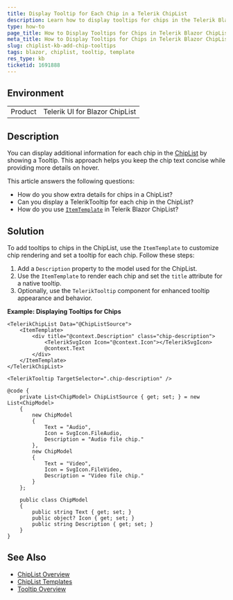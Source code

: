 ```yaml
---
title: Display Tooltip for Each Chip in a Telerik ChipList
description: Learn how to display tooltips for chips in the Telerik Blazor ChipList component.
type: how-to
page_title: How to Display Tooltips for Chips in Telerik Blazor ChipList
meta_title: How to Display Tooltips for Chips in Telerik Blazor ChipList
slug: chiplist-kb-add-chip-tooltips
tags: blazor, chiplist, tooltip, template
res_type: kb
ticketid: 1691888
---
```


## Environment

<table>
    <tbody>
        <tr>
            <td>Product</td>
            <td>Telerik UI for Blazor ChipList</td>
        </tr>
    </tbody>
</table>

## Description

You can display additional information for each chip in the [ChipList](slug:chiplist-overview) by showing a Tooltip. This approach helps you keep the chip text concise while providing more details on hover.

This article answers the following questions:
- How do you show extra details for chips in a ChipList?
- Can you display a TelerikTooltip for each chip in the ChipList?
- How do you use [`ItemTemplate`](slug:chiplist-templates) in Telerik Blazor ChipList?

## Solution

To add tooltips to chips in the ChipList, use the `ItemTemplate` to customize chip rendering and set a tooltip for each chip. Follow these steps:

1. Add a `Description` property to the model used for the ChipList.
2. Use the `ItemTemplate` to render each chip and set the `title` attribute for a native tooltip.
3. Optionally, use the `TelerikTooltip` component for enhanced tooltip appearance and behavior.

**Example: Displaying Tooltips for Chips**

```razor
<TelerikChipList Data="@ChipListSource">
    <ItemTemplate>
        <div title="@context.Description" class="chip-description">
            <TelerikSvgIcon Icon="@context.Icon"></TelerikSvgIcon>
            @context.Text
        </div>
    </ItemTemplate>
</TelerikChipList>

<TelerikTooltip TargetSelector=".chip-description" />

@code {
    private List<ChipModel> ChipListSource { get; set; } = new List<ChipModel>
    {
        new ChipModel
        {
            Text = "Audio",
            Icon = SvgIcon.FileAudio,
            Description = "Audio file chip."
        },
        new ChipModel
        {
            Text = "Video",
            Icon = SvgIcon.FileVideo,
            Description = "Video file chip."
        }
    };

    public class ChipModel
    {
        public string Text { get; set; }
        public object? Icon { get; set; }
        public string Description { get; set; }
    }
}
```

## See Also
- [ChipList Overview](slug:chiplist-overview)
- [ChipList Templates](slug:chiplist-templates#item-template)
- [Tooltip Overview](slug:tooltip-overview)